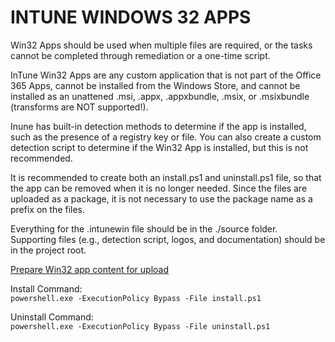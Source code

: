 # INTUNE WINDOWS 32 APPS

Win32 Apps should be used when multiple files are required, or the tasks cannot
be completed through remediation or a one-time script.

InTune Win32 Apps are any custom application that is not part of the Office 365
 Apps, cannot be installed from the Windows Store, and cannot be installed as 
 an unattened .msi, .appx, .appxbundle, .msix, or .msixbundle (transforms are 
 NOT supported!).

Inune has built-in detection methods to determine if the app is installed, such
 as the presence of a registry key or file. You can also create a custom
 detection script to determine if the Win32 App is installed, but this is not
 recommended.

It is recommended to create both an install.ps1 and uninstall.ps1 file, so that
 the app can be removed when it is no longer needed. Since the files are
 uploaded as a package, it is not necessary to use the package name as a prefix
 on the files.

Everything for the .intunewin file should be in the ./source folder.
Supporting files (e.g., detection script, logos, and documentation) should be in the project root.

[Prepare Win32 app content for upload](https://learn.microsoft.com/en-us/mem/intune/apps/apps-win32-prepare)

Install Command:  
`powershell.exe -ExecutionPolicy Bypass -File install.ps1`

Uninstall Command:  
`powershell.exe -ExecutionPolicy Bypass -File uninstall.ps1`
